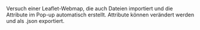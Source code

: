 Versuch einer Leaflet-Webmap, die auch Dateien importiert und die Attribute im Pop-up automatisch erstellt. Attribute können verändert werden und als .json exportiert. 
